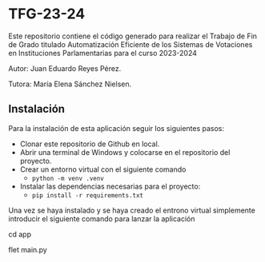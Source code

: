 # TFG-23-24

Este repositorio contiene el código generado para realizar el Trabajo de Fin de Grado titulado Automatización Eficiente de los Sistemas de Votaciones en Instituciones Parlamentarias para el curso 2023-2024 

Autor: Juan Eduardo Reyes Pérez.

Tutora: María Elena Sánchez Nielsen.

## Instalación

Para la instalación de esta aplicación seguir los siguientes pasos:

- Clonar este repositorio de Github en local.
- Abrir una terminal de Windows y colocarse en el repositorio del proyecto.
- Crear un entorno virtual con el siguiente comando
  -  `python -m venv .venv`
- Instalar las dependencias necesarias para el proyecto:
  - `pip install -r requirements.txt`

Una vez se haya instalado y se haya creado el entrono virtual simplemente introducir el siguiente comando para lanzar la aplicación
   
   cd app
   
   flet main.py
